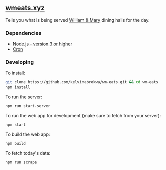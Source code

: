 [wmeats.xyz](http://wmeats.xyz/)
---

Tells you what is being served [William & Mary](http://www.wm.edu/) dining halls for the day.

### Dependencies

- [Node.js - version 3 or higher](https://nodejs.org/en/)
- [Cron](https://en.wikipedia.org/wiki/Cron)


### Developing

To install:
```sh
git clone https://github.com/kelvinabrokwa/wm-eats.git && cd wm-eats
npm install
```

To run the server:
```sh
npm run start-server
```

To run the web app for development (make sure to fetch from your server):
```sh
npm start
```

To build the web app:
```sh
npm build
```

To fetch today's data:
```sh
npm run scrape
```

